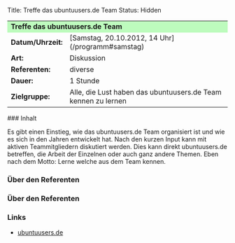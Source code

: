 Title: Treffe das ubuntuusers.de Team
Status: Hidden

<table border="0" cellpadding="3" cellspacing="0" width="100%">
<tr>
<td colspan="3" style="font-weight: bold; background-color: #bdfbbd;">
Treffe das ubuntuusers.de Team

</td>
</tr>
<tr>
<td style="font-weight: bold;">
Datum/Uhrzeit:

</td>
<td>
[Samstag, 20.10.2012, 14 Uhr](/programm#samstag)

</td>
</tr>
<tr>
<td style="font-weight: bold;">
Art:

</td>
<td>
Diskussion

</td>
</tr>
<tr>
<td style="font-weight: bold;">
Referenten:

</td>
<td>
diverse

</td>
</tr>
<tr>
<td style="font-weight: bold;">
Dauer:

</td>
<td>
1 Stunde

</td>
</tr>
<tr>
<td style="font-weight: bold;">
Zielgruppe:

</td>
<td>
Alle, die Lust haben das ubuntuusers.de Team kennen zu lernen

</td>
</tr>
</table>
### Inhalt

Es gibt einen Einstieg, wie das ubuntuusers.de Team organisiert ist und
wie es sich in den Jahren entwickelt hat. Nach den kurzen Input kann mit
aktiven Teammitgliedern diskutiert werden. Dies kann direkt
ubuntuusers.de betreffen, die Arbeit der Einzelnen oder auch ganz andere
Themen. Eben nach dem Motto: Lerne welche aus dem Team kennen.

### Über den Referenten

### Über den Referenten

### Links

-   [ubuntuusers.de](http://ubuntuusers.de)


